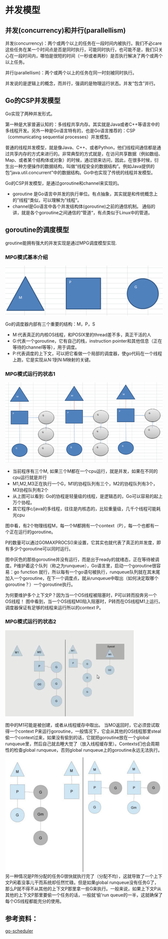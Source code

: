 # 并发模型

## 并发(concurrency)和并行(parallellism)
并发(concurrency)：两个或两个以上的任务在一段时间内被执行。我们不必care这些任务在某一个时间点是否是同时执行，可能同时执行，也可能不是，我们只关心在一段时间内，哪怕是很短的时间（一秒或者两秒）是否执行解决了两个或两个以上任务。

并行(parallellism)：两个或两个以上的任务在同一时刻被同时执行。

并发说的是逻辑上的概念，而并行，强调的是物理运行状态。并发“包含”并行。

## Go的CSP并发模型
Go实现了两种并发形式。

第一种是大家普遍认知的：多线程共享内存。其实就是Java或者C++等语言中的多线程开发。另外一种是Go语言特有的，也是Go语言推荐的：CSP（communicating sequential processes）并发模型。

普通的线程并发模型，就是像Java、C++、或者Python，他们线程间通信都是通过共享内存的方式来进行的。非常典型的方式就是，在访问共享数据（例如数组、Map、或者某个结构体或对象）的时候，通过锁来访问，因此，在很多时候，衍生出一种方便操作的数据结构，叫做“线程安全的数据结构”。例如Java提供的包”java.util.concurrent”中的数据结构。Go中也实现了传统的线程并发模型。

Go的CSP并发模型，是通过goroutine和channel来实现的。
- goroutine 是Go语言中并发的执行单位。有点抽象，其实就是和传统概念上的”线程“类似，可以理解为”线程“。
- channel是Go语言中各个并发结构体(goroutine)之前的通信机制。 通俗的讲，就是各个goroutine之间通信的”管道“，有点类似于Linux中的管道。

## goroutine的调度模型
groutine能拥有强大的并发实现是通过MPG调度模型实现.
### MPG模式基本介绍
![](./images/MPG1.png)


Go的调度器内部有三个重要的结构：M，P，S
- M:代表真正的内核OS线程，和POSIX里的thread差不多，真正干活的人
- G:代表一个goroutine，它有自己的栈，instruction pointer和其他信息（正在等待的channel等等），用于调度。
- P:代表调度的上下文，可以把它看做一个局部的调度器，使go代码在一个线程上跑，它是实现从N:1到N:M映射的关键。

### MPG模式运行的状态1

![](./images/MPG2.png)
- 当前程序有三个M, 如果三个M都在一个cpu运行，就是并发，如果在不同的cpu运行就是并行
- M1,M2,M3正在执行一个G，M1的协程队列有三个，M2的协程队列有3个， M3协程队列有2个
- 从上图可以看到: Go的协程是轻量级的线程，是逻辑态的，Go可以容易的起上万个协程。
- 其它程序c/java的多线程，往往是内核态的，比较重量级，几千个线程可能耗光cpu

图中看，有2个物理线程M，每一个M都拥有一个context（P），每一个也都有一个正在运行的goroutine。

P的数量可以通过GOMAXPROCS()来设置，它其实也就代表了真正的并发度，即有多少个goroutine可以同时运行。

图中灰色的那些goroutine并没有运行，而是出于ready的就绪态，正在等待被调度。P维护着这个队列（称之为runqueue），Go语言里，启动一个goroutine很容易：go function 就行，所以每有一个go语句被执行，runqueue队列就在其末尾加入一个goroutine，在下一个调度点，就从runqueue中取出（如何决定取哪个goroutine？）一个goroutine执行。

为何要维护多个上下文P？因为当一个OS线程被阻塞时，P可以转而投奔另一个OS线程！
图中看到，当一个OS线程M0陷入阻塞时，P转而在OS线程M1上运行。调度器保证有足够的线程来运行所以的context P。

### MPG模式运行的状态2

![](./images/MPG3.png)


图中的M1可能是被创建，或者从线程缓存中取出。
当MO返回时，它必须尝试取得一个context P来运行goroutine，一般情况下，它会从其他的OS线程那里steal偷一个context过来，如果没有偷到的话，它就把goroutine放在一个global runqueue里，然后自己就去睡大觉了（放入线程缓存里）。Contexts们也会周期性的检查global runqueue，否则global runqueue上的goroutine永远无法执行。



![](./images/MPG4.png)
另一种情况是P所分配的任务G很快就执行完了（分配不均），这就导致了一个上下文P闲着没事儿干而系统却任然忙碌。但是如果global runqueue没有任务G了，那么P就不得不从其他的上下文P那里拿一些G来执行。一般来说，如果上下文P从其他的上下文P那里要偷一个任务的话，一般就‘偷’run queue的一半，这就确保了每个OS线程都能充分的使用。


## 参考资料：
[go-scheduler](http://morsmachine.dk/go-scheduler)
